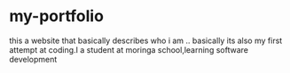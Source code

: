 # my-portfolio
this a website that basically describes who i am ..
basically its also my first attempt at coding.I a student at moringa school,learning software development
